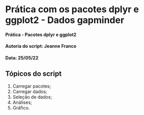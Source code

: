 # Prática com os pacotes dplyr e ggplot2 - Dados gapminder

#### Prática - Pacotes dplyr e ggplot2
#### Autoria do script: Jeanne Franco
#### Data: 25/05/22

## Tópicos do script

1. Carregar pacotes;
2. Carregar dados;
3. Seleção de dados;
4. Análises;
5. Gráfico.
